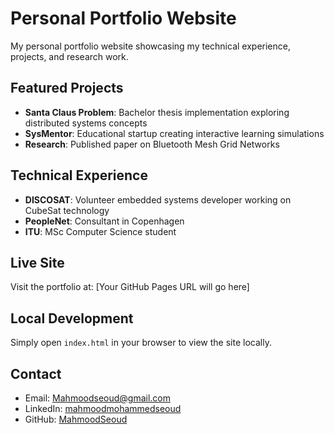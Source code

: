 # Personal Portfolio Website

My personal portfolio website showcasing my technical experience, projects, and research work.

## Featured Projects

- **Santa Claus Problem**: Bachelor thesis implementation exploring distributed systems concepts
- **SysMentor**: Educational startup creating interactive learning simulations
- **Research**: Published paper on Bluetooth Mesh Grid Networks

## Technical Experience

- **DISCOSAT**: Volunteer embedded systems developer working on CubeSat technology
- **PeopleNet**: Consultant in Copenhagen
- **ITU**: MSc Computer Science student

## Live Site

Visit the portfolio at: [Your GitHub Pages URL will go here]

## Local Development

Simply open `index.html` in your browser to view the site locally.

## Contact

- Email: Mahmoodseoud@gmail.com
- LinkedIn: [mahmoodmohammedseoud](https://linkedin.com/in/mahmoodmohammedseoud)
- GitHub: [MahmoodSeoud](https://github.com/MahmoodSeoud)